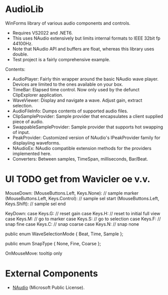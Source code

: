 # AudioLib

WinForms library of various audio components and controls.

- Requires VS2022 and .NET6.
- This uses NAudio extensively but limits internal formats to IEEE 32bit fp 44100Hz.
- Note that NAudio API and buffers are float, whereas this library uses double.
- Test project is a fairly comprehensive example.

Contents:
- AudioPlayer: Fairly thin wrapper around the basic NAudio wave player. Devices are limited to the ones available on your box.
- TimeBar: Elapsed time control. Now only used by the defunct ClipExplorer application.
- WaveViewer: Display and navigate a wave. Adjust gain, extract selection.
- AudioFileInfo: Dumps contents of supported audio files.
- ClipSampleProvider: Sample provider that encapsulates a client supplied piece of audio.
- SwappableSampleProvider: Sample provider that supports hot swapping of input.
- PeakProvider: Customized version of NAudio's IPeakProvider family for displayiing waveforms.
- NAudioEx: NAudio compatible extension methods for the providers implemented here.
- Converters: Between samples, TimeSpan, milliseconds, Bar/Beat.


# UI TODO get from Wavicler oe v.v.
MouseDown:
(MouseButtons.Left, Keys.None): // sample marker
(MouseButtons.Left, Keys.Control): // sample sel start
(MouseButtons.Left, Keys.Shift): // sample sel end

KeyDown:
case Keys.G: // reset gain
case Keys.H: // reset to initial full view
case Keys.M: // go to marker
case Keys.S: // go to selection
case Keys.F: // snap fine
case Keys.C: // snap coarse
case Keys.N: // snap none

public enum WaveSelectionMode { Beat, Time, Sample };

public enum SnapType { None, Fine, Coarse };

OnMouseMove: tooltip only

# External Components

- [NAudio](https://github.com/naudio/NAudio) (Microsoft Public License).
